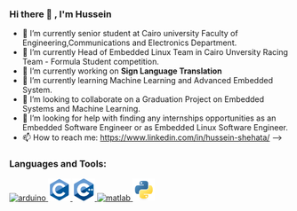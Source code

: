 ### Hi there 👋 , I'm Hussein

- 🔭 I’m currently senior student at Cairo university Faculty of Engineering,Communications and Electronics Department.
- 🚗 I’m currently Head of Embedded Linux Team in Cairo Unversity Racing Team - Formula Student competition. 
- 🔭 I’m currently working on **Sign Language Translation**
- 🌱 I’m currently learning Machine Learning and Advanced Embedded System.
- 👯 I’m looking to collaborate on a Graduation Project on Embedded Systems and Machine Learning.
- 🤔 I’m looking for help with finding any internships opportunities as an Embedded Software Engineer or as Embedded Linux Software Engineer.
- 📫 How to reach me: https://www.linkedin.com/in/hussein-shehata/
-->

<h3 align="left">Languages and Tools:</h3>
<p align="left"> <a href="https://www.arduino.cc/" target="_blank" rel="noreferrer"> <img src="https://cdn.worldvectorlogo.com/logos/arduino-1.svg" alt="arduino" width="40" height="40"/> </a> <a href="https://www.cprogramming.com/" target="_blank" rel="noreferrer"> <img src="https://raw.githubusercontent.com/devicons/devicon/master/icons/c/c-original.svg" alt="c" width="40" height="40"/> </a> <a href="https://www.w3schools.com/cpp/" target="_blank" rel="noreferrer"> <img src="https://raw.githubusercontent.com/devicons/devicon/master/icons/cplusplus/cplusplus-original.svg" alt="cplusplus" width="40" height="40"/> </a> <a href="https://www.mathworks.com/" target="_blank" rel="noreferrer"> <img src="https://upload.wikimedia.org/wikipedia/commons/2/21/Matlab_Logo.png" alt="matlab" width="40" height="40"/> </a> <a href="https://www.python.org" target="_blank" rel="noreferrer"> <img src="https://raw.githubusercontent.com/devicons/devicon/master/icons/python/python-original.svg" alt="python" width="40" height="40"/>

